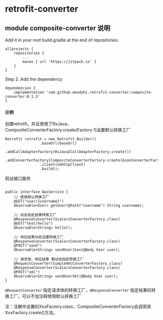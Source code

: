 # retrofit-converter


## module composite-converter 说明

Add it in your root build.gradle at the end of repositories:

```
allprojects {
	repositories {
		...
		maven { url 'https://jitpack.io' }
	}
}
```

Step 2. Add the dependency
```
dependencies {
    implementation 'com.github.woodyhi.retrofit-converter:composite-converter:0.1.3'
}
```


#### 示例
创建retrofit，并且使用了RxJava，CompositeConverterFactory.create(Factory f)设置默认转换工厂
```
Retrofit retrofit = new Retrofit.Builder()
                .baseUrl(baseUrl)
                .addCallAdapterFactory(RxJava2CallAdapterFactory.create())
                .addConverterFactory(CompositeConverterFactory.create(GsonConverterFactory.create()))
                .client(okHttpClient)
                .build();
```

假设接口服务
```

public interface ApiService {
    // 使用默认转换工厂
    @GET("user/{username}")
    Observable<User> getUser(@Path("username") String username);

    // 动态指定结果转换工厂
    @ResponseConverter(ScalarsConverterFactory.class)
    @GET("text/hello")
    Observable<String> hello();

    // 响应结果动态设置转换工厂
    @ResponseConverter(ScalarsConverterFactory.class)
    @POST("send")
    Observable<String> sendUserJson(@Body User user);

    // 请求体、响应结果 都动态指定转换工厂
    @RequestConverter(SimpleXmlConverterFactory.class)
    @ResponseConverter(ScalarsConverterFactory.class)
    @POST("xml")
    Observable<String> sendUserXml(@Body User user);
}
```
`@RequestConverter` 指定请求体的转换工厂，`@ResponseConverter` 指定结果的转换工厂，可以不加注释使用默认转换工厂

注：注解中设置的XxxFactory.class，CompositeConverterFactory会调用其XxxFactory.create()方法。